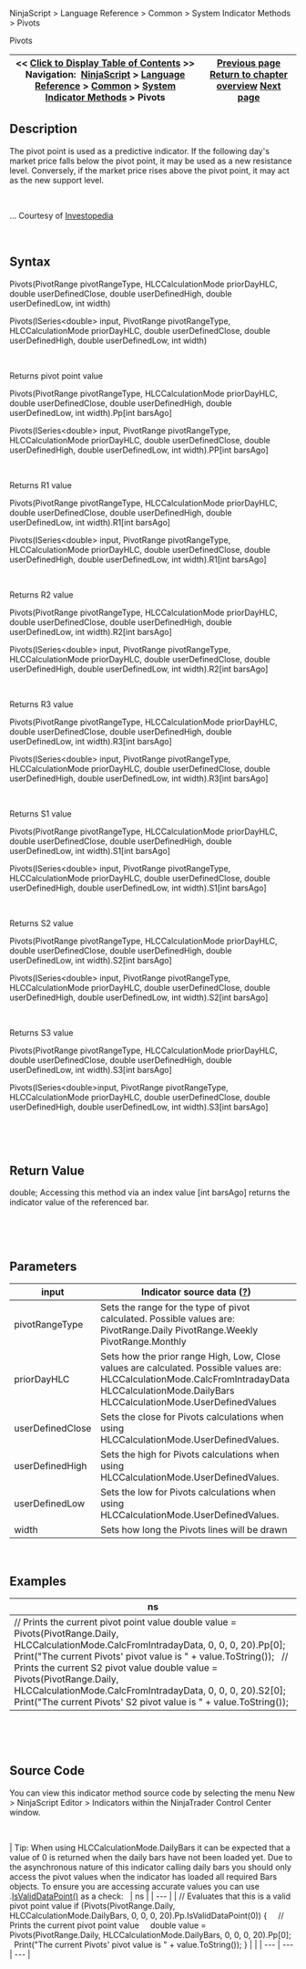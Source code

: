 ﻿


NinjaScript \> Language Reference \> Common \> System Indicator Methods \> Pivots






















Pivots







| \<\< [Click to Display Table of Contents](pivots.md) \>\> **Navigation:**     [NinjaScript](ninjascript-1.md) \> [Language Reference](language_reference_wip-1.md) \> [Common](common-1.md) \> [System Indicator Methods](indicators-1.md) \> Pivots | [Previous page](percentage_price_oscillator_pp-1.md) [Return to chapter overview](indicators-1.md) [Next page](polarized_fractal_efficiency_p-1.md) |
| --- | --- |











## Description


The pivot point is used as a predictive indicator. If the following day's market price falls below the pivot point, it may be used as a new resistance level. Conversely, if the market price rises above the pivot point, it may act as the new support level.


 


... Courtesy of [Investopedia](http://www.investopedia.com/articles/technical/04/041404.asp)


 


## Syntax


Pivots(PivotRange pivotRangeType, HLCCalculationMode priorDayHLC, double userDefinedClose, double userDefinedHigh, double userDefinedLow, int width)  

Pivots(ISeries\<double\> input, PivotRange pivotRangeType, HLCCalculationMode priorDayHLC, double userDefinedClose, double userDefinedHigh, double userDefinedLow, int width)


 


Returns pivot point value  

Pivots(PivotRange pivotRangeType, HLCCalculationMode priorDayHLC, double userDefinedClose, double userDefinedHigh, double userDefinedLow, int width).Pp\[int barsAgo]  

Pivots(ISeries\<double\> input, PivotRange pivotRangeType, HLCCalculationMode priorDayHLC, double userDefinedClose, double userDefinedHigh, double userDefinedLow, int width).PP\[int barsAgo]


 


Returns R1 value  

Pivots(PivotRange pivotRangeType, HLCCalculationMode priorDayHLC, double userDefinedClose, double userDefinedHigh, double userDefinedLow, int width).R1\[int barsAgo]  

Pivots(ISeries\<double\> input, PivotRange pivotRangeType, HLCCalculationMode priorDayHLC, double userDefinedClose, double userDefinedHigh, double userDefinedLow, int width).R1\[int barsAgo]


 


Returns R2 value  

Pivots(PivotRange pivotRangeType, HLCCalculationMode priorDayHLC, double userDefinedClose, double userDefinedHigh, double userDefinedLow, int width).R2\[int barsAgo]  

Pivots(ISeries\<double\> input, PivotRange pivotRangeType, HLCCalculationMode priorDayHLC, double userDefinedClose, double userDefinedHigh, double userDefinedLow, int width).R2\[int barsAgo]


 


Returns R3 value  

Pivots(PivotRange pivotRangeType, HLCCalculationMode priorDayHLC, double userDefinedClose, double userDefinedHigh, double userDefinedLow, int width).R3\[int barsAgo]  

Pivots(ISeries\<double\> input, PivotRange pivotRangeType, HLCCalculationMode priorDayHLC, double userDefinedClose, double userDefinedHigh, double userDefinedLow, int width).R3\[int barsAgo]


 


Returns S1 value  

Pivots(PivotRange pivotRangeType, HLCCalculationMode priorDayHLC, double userDefinedClose, double userDefinedHigh, double userDefinedLow, int width).S1\[int barsAgo]  

Pivots(ISeries\<double\> input, PivotRange pivotRangeType, HLCCalculationMode priorDayHLC, double userDefinedClose, double userDefinedHigh, double userDefinedLow, int width).S1\[int barsAgo]


 


Returns S2 value  

Pivots(PivotRange pivotRangeType, HLCCalculationMode priorDayHLC, double userDefinedClose, double userDefinedHigh, double userDefinedLow, int width).S2\[int barsAgo]  

Pivots(ISeries\<double\> input, PivotRange pivotRangeType, HLCCalculationMode priorDayHLC, double userDefinedClose, double userDefinedHigh, double userDefinedLow, int width).S2\[int barsAgo]


 


Returns S3 value  

Pivots(PivotRange pivotRangeType, HLCCalculationMode priorDayHLC, double userDefinedClose, double userDefinedHigh, double userDefinedLow, int width).S3\[int barsAgo]  

Pivots(ISeries\<double\>input, PivotRange pivotRangeType, HLCCalculationMode priorDayHLC, double userDefinedClose, double userDefinedHigh, double userDefinedLow, int width).S3\[int barsAgo]


 


 


## Return Value


double; Accessing this method via an index value \[int barsAgo] returns the indicator value of the referenced bar.


 


 


## Parameters




| input | Indicator source data ([?](valid_input_data_for_indicator-1.md)) |
| --- | --- |
| pivotRangeType | Sets the range for the type of pivot calculated. Possible values are: PivotRange.Daily PivotRange.Weekly PivotRange.Monthly |
| priorDayHLC | Sets how the prior range High, Low, Close values are calculated. Possible values are: HLCCalculationMode.CalcFromIntradayData HLCCalculationMode.DailyBars HLCCalculationMode.UserDefinedValues |
| userDefinedClose | Sets the close for Pivots calculations when using HLCCalculationMode.UserDefinedValues. |
| userDefinedHigh | Sets the high for Pivots calculations when using HLCCalculationMode.UserDefinedValues. |
| userDefinedLow | Sets the low for Pivots calculations when using HLCCalculationMode.UserDefinedValues. |
| width | Sets how long the Pivots lines will be drawn |



 


## 


## Examples




| ns |
| --- |
| // Prints the current pivot point value double value \= Pivots(PivotRange.Daily, HLCCalculationMode.CalcFromIntradayData, 0, 0, 0, 20).Pp\[0]; Print("The current Pivots' pivot value is " \+ value.ToString());   // Prints the current S2 pivot value double value \= Pivots(PivotRange.Daily, HLCCalculationMode.CalcFromIntradayData, 0, 0, 0, 20).S2\[0]; Print("The current Pivots' S2 pivot value is " \+ value.ToString()); |



 


 


## Source Code


You can view this indicator method source code by selecting the menu New \> NinjaScript Editor \> Indicators within the NinjaTrader Control Center window.


 




| Tip: When using HLCCalculationMode.DailyBars it can be expected that a value of 0 is returned when the daily bars have not been loaded yet. Due to the asynchronous nature of this indicator calling daily bars you should only access the pivot values when the indicator has loaded all required Bars objects. To ensure you are accessing accurate values you can use .[IsValidDataPoint()](isvaliddatapoint-1.md) as a check:     | ns | | --- | | // Evaluates that this is a valid pivot point value if (Pivots(PivotRange.Daily, HLCCalculationMode.DailyBars, 0, 0, 0, 20).Pp.IsValidDataPoint(0)) {      // Prints the current pivot point value      double value \= Pivots(PivotRange.Daily, HLCCalculationMode.DailyBars, 0, 0, 0, 20).Pp\[0];      Print("The current Pivots' pivot value is " \+ value.ToString()); } | |
| --- | --- | --- |



 








